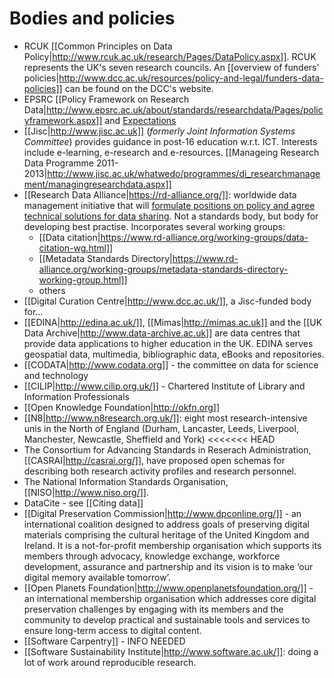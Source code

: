 # Bodies and policies #

 * RCUK [[Common Principles on Data Policy|http://www.rcuk.ac.uk/research/Pages/DataPolicy.aspx]]. 
    RCUK represents the UK's seven research councils.  An [[overview of funders' policies|http://www.dcc.ac.uk/resources/policy-and-legal/funders-data-policies]] can be found on the DCC's website.
 * EPSRC [[Policy Framework on Research Data|http://www.epsrc.ac.uk/about/standards/researchdata/Pages/policyframework.aspx]] and
   [Expectations](http://www.epsrc.ac.uk/about/standards/researchdata/Pages/expectations.aspx)
 * [[Jisc|http://www.jisc.ac.uk]] (*formerly Joint Information Systems Committee*) provides guidance in post-16 education w.r.t. ICT.  Interests include e-learning, e-research and e-resources.  [[Manageing Research Data Programme 2011-2013|http://www.jisc.ac.uk/whatwedo/programmes/di_researchmanagement/managingresearchdata.aspx]]
 * [[Research Data Alliance|https://rd-alliance.org/]]: worldwide data management initiative that will [formulate positions on policy and agree technical solutions for data sharing](http://www.jisc.ac.uk/blog/international-consensus-for-research-data-sharing-17-oct-2013).  Not a standards body, but body for developing best practise.  Incorporates several working groups:
    -   [[Data citation|https://www.rd-alliance.org/working-groups/data-citation-wg.html]]
    -   [[Metadata Standards Directory|https://www.rd-alliance.org/working-groups/metadata-standards-directory-working-group.html]]
    -   others
 * [[Digital Curation Centre|http://www.dcc.ac.uk/]], a Jisc-funded body for...
 * [[EDINA|http://edina.ac.uk/]], [[Mimas|http://mimas.ac.uk]] and the [[UK Data Archive|http://www.data-archive.ac.uk]] are data centres that provide data applications to higher education in the UK.  EDINA serves geospatial data, multimedia, bibliographic data, eBooks and repositories.
 * [[CODATA|http://www.codata.org]] - the committee on data for science and technology
 * [[CILIP|http://www.cilip.org.uk/]] - Chartered Institute of Library and Information Professionals
 * [[Open Knowledge Foundation|http://okfn.org]]
 * [[N8|http://www.n8research.org.uk/]]: eight most research-intensive unis in the North of England (Durham, Lancaster, Leeds, Liverpool, Manchester, Newcastle, Sheffield and York)
<<<<<<< HEAD
 * The Consortium for Advancing Standards in Reserach Administration, 
   [[CASRAI|http://casrai.org/]], have proposed open schemas for describing 
   both research activity profiles and research personnel.
 * The National Information Standards Organisation, [[NISO|http://www.niso.org/]].
 * DataCite - see [[Citing data]]
 * [[Digital Preservation Commission|http://www.dpconline.org/]] - an international coalition designed to address goals of preserving digital materials comprising the cultural heritage of the United Kingdom and Ireland.  It is a not-for-profit membership organisation which supports its members through advocacy, knowledge exchange, workforce development, assurance and partnership and its vision is to make ‘our digital memory available tomorrow’. 
 * [[Open Planets Foundation|http://www.openplanetsfoundation.org/]] - an international membership organisation which addresses core digital preservation challenges by engaging with its members and the community to develop practical and sustainable tools and services to ensure long-term access to digital content. 
 * [[Software Carpentry]] - INFO NEEDED
 * [[Software Sustainability Institute|http://www.software.ac.uk/]]: doing a lot of work around reproducible research.
